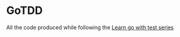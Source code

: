 # GoTDD
All the code produced while following the [Learn go with test series](https://quii.gitbook.io/learn-go-with-tests/)
